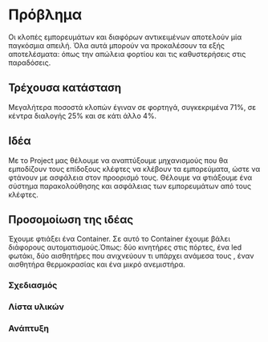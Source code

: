 # Πρόβλημα
Οι κλοπές εμπορευμάτων και διαφόρων αντικειμένων αποτελούν μία παγκόσμια απειλή. Όλα αυτά μπορούν να προκαλέσουν τα εξής αποτελέσματα: όπως την απώλεια φορτίου και τις καθυστερήσεις στις παραδόσεις.
## Τρέχουσα κατάσταση
Μεγαλήτερα ποσοστά κλοπών έγιναν σε φορτηγά, συγκεκριμένα 71%, σε κέντρα διαλογής 25% και σε κάτι άλλο 4%.
## Ιδέα
Με τo Project μας θέλουμε να αναπτύξουμε μηχανισμούς που θα εμποδίζουν τους επίδοξους κλέφτες να κλέβουν τα εμπορεύματα, ώστε να φτάνουν με ασφάλεια στον προορισμό τους.
Θέλουμε να φτιάξουμε ένα σύστημα παρακολούθησης και ασφάλειας των εμπορευμάτων από τους κλέφτες.
## Προσομοίωση της ιδέας
Έχουμε φτιάξει ένα Container. Σε αυτό το Container έχουμε βάλει διάφορους αυτοματισμούς.Όπως: δύο κινητήρες στις πόρτες, ένα led φωτάκι, δύο αισθητήρες που ανιχνεύουν τι υπάρχει ανάμεσα τους , έναν αισθητήρα θερμοκρασίας και ένα μικρό ανεμιστήρα.     
### Σχεδιασμός

### Λίστα υλικών

### Ανάπτυξη

